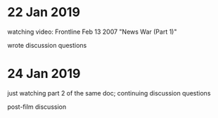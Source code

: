 # 22 Jan 2019

watching video: Frontline Feb 13 2007 "News War (Part 1)"

wrote discussion questions

# 24 Jan 2019

just watching part 2 of the same doc; continuing discussion questions

post-film discussion